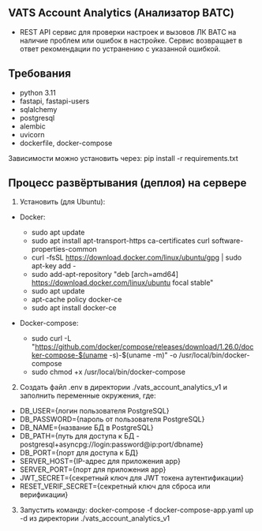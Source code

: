 <h2>VATS Account Analytics (Анализатор ВАТС)</h2>

- REST API сервис для проверки настроек и вызовов ЛК ВАТС на наличие проблем или ошибок в настройке. Сервис возвращает в ответ рекомендации по устранению с указанной ошибкой.

<h2>Требования</h2>

- python 3.11
- fastapi, fastapi-users
- sqlalchemy
- postgresql
- alembic
- uvicorn
- dockerfile, docker-compose

Зависимости можно установить через: pip install -r requirements.txt 

<h2>Процесс развёртывания (деплоя) на сервере</h2>

1. Установить (для Ubuntu):

- Docker:
    - sudo apt update
    - sudo apt install apt-transport-https ca-certificates curl software-properties-common
    - curl -fsSL https://download.docker.com/linux/ubuntu/gpg | sudo apt-key add -
    - sudo add-apt-repository "deb [arch=amd64] https://download.docker.com/linux/ubuntu focal stable"
    - sudo apt update
    - apt-cache policy docker-ce
    - sudo apt install docker-ce

- Docker-compose:
    - sudo curl -L "https://github.com/docker/compose/releases/download/1.26.0/docker-compose-$(uname -s)-$(uname -m)"
    -o /usr/local/bin/docker-compose
    - sudo chmod +x /usr/local/bin/docker-compose

2. Создать файл .env в директории ./vats_account_analytics_v1 и заполнить переменные окружения, где: 

- DB_USER={логин пользователя PostgreSQL}
- DB_PASSWORD={пароль от пользователя PostgreSQL}
- DB_NAME={название БД в PostgreSQL}
- DB_PATH={путь для доступа к БД - postgresql+asyncpg://login:password@ip:port/dbname}
- DB_PORT={порт для доступа к БД}
- SERVER_HOST={IP-адрес для приложения app}
- SERVER_PORT={порт для приложения app}
- JWT_SECRET={секретный ключ для JWT токена аутентификации}
- RESET_VERIF_SECRET={секретный ключ для сброса или верификации}

3. Запустить команду: docker-compose -f docker-compose-app.yaml up -d из директории ./vats_account_analytics_v1
